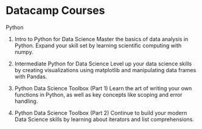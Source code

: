 # Datacamp Courses 

Python

1. Intro to Python for Data Science
Master the basics of data analysis in Python. Expand your skill set by learning scientific computing with numpy.

2. Intermediate Python for Data Science
Level up your data science skills by creating visualizations using matplotlib and manipulating data frames with Pandas.

3. Python Data Science Toolbox (Part 1)
Learn the art of writing your own functions in Python, as well as key concepts like scoping and error handling.

4. Python Data Science Toolbox (Part 2)
Continue to build your modern Data Science skills by learning about iterators and list comprehensions.

